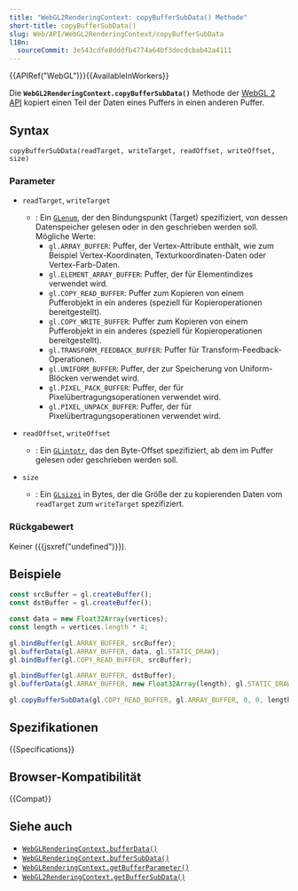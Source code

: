 ```yaml
---
title: "WebGL2RenderingContext: copyBufferSubData() Methode"
short-title: copyBufferSubData()
slug: Web/API/WebGL2RenderingContext/copyBufferSubData
l10n:
  sourceCommit: 3e543cdfe8dddfb4774a64bf3decdcbab42a4111
---
```


{{APIRef("WebGL")}}{{AvailableInWorkers}}

Die **`WebGL2RenderingContext.copyBufferSubData()`** Methode der [WebGL 2 API](/de/docs/Web/API/WebGL_API) kopiert einen Teil der Daten eines Puffers in einen anderen Puffer.

## Syntax

```js-nolint
copyBufferSubData(readTarget, writeTarget, readOffset, writeOffset, size)
```

### Parameter

- `readTarget`, `writeTarget`

  - : Ein [`GLenum`](/de/docs/Web/API/WebGL_API/Types), der den Bindungspunkt (Target) spezifiziert, von dessen Datenspeicher gelesen oder in den geschrieben werden soll. Mögliche Werte:
    - `gl.ARRAY_BUFFER`: Puffer, der Vertex-Attribute enthält, wie zum Beispiel Vertex-Koordinaten, Texturkoordinaten-Daten oder Vertex-Farb-Daten.
    - `gl.ELEMENT_ARRAY_BUFFER`: Puffer, der für Elementindizes verwendet wird.
    - `gl.COPY_READ_BUFFER`: Puffer zum Kopieren von einem Pufferobjekt in ein anderes (speziell für Kopieroperationen bereitgestellt).
    - `gl.COPY_WRITE_BUFFER`: Puffer zum Kopieren von einem Pufferobjekt in ein anderes (speziell für Kopieroperationen bereitgestellt).
    - `gl.TRANSFORM_FEEDBACK_BUFFER`: Puffer für Transform-Feedback-Operationen.
    - `gl.UNIFORM_BUFFER`: Puffer, der zur Speicherung von Uniform-Blöcken verwendet wird.
    - `gl.PIXEL_PACK_BUFFER`: Puffer, der für Pixelübertragungsoperationen verwendet wird.
    - `gl.PIXEL_UNPACK_BUFFER`: Puffer, der für Pixelübertragungsoperationen verwendet wird.

- `readOffset`, `writeOffset`
  - : Ein [`GLintptr`](/de/docs/Web/API/WebGL_API/Types), das den Byte-Offset spezifiziert, ab dem im Puffer gelesen oder geschrieben werden soll.
- `size`
  - : Ein [`GLsizei`](/de/docs/Web/API/WebGL_API/Types) in Bytes, der die Größe der zu kopierenden Daten vom `readTarget` zum `writeTarget` spezifiziert.

### Rückgabewert

Keiner ({{jsxref("undefined")}}).

## Beispiele

```js
const srcBuffer = gl.createBuffer();
const dstBuffer = gl.createBuffer();

const data = new Float32Array(vertices);
const length = vertices.length * 4;

gl.bindBuffer(gl.ARRAY_BUFFER, srcBuffer);
gl.bufferData(gl.ARRAY_BUFFER, data, gl.STATIC_DRAW);
gl.bindBuffer(gl.COPY_READ_BUFFER, srcBuffer);

gl.bindBuffer(gl.ARRAY_BUFFER, dstBuffer);
gl.bufferData(gl.ARRAY_BUFFER, new Float32Array(length), gl.STATIC_DRAW);

gl.copyBufferSubData(gl.COPY_READ_BUFFER, gl.ARRAY_BUFFER, 0, 0, length);
```

## Spezifikationen

{{Specifications}}

## Browser-Kompatibilität

{{Compat}}

## Siehe auch

- [`WebGLRenderingContext.bufferData()`](/de/docs/Web/API/WebGLRenderingContext/bufferData)
- [`WebGLRenderingContext.bufferSubData()`](/de/docs/Web/API/WebGLRenderingContext/bufferSubData)
- [`WebGLRenderingContext.getBufferParameter()`](/de/docs/Web/API/WebGLRenderingContext/getBufferParameter)
- [`WebGL2RenderingContext.getBufferSubData()`](/de/docs/Web/API/WebGL2RenderingContext/getBufferSubData)
